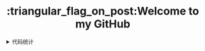 <h1 align="center">:triangular_flag_on_post:Welcome to my GitHub</h1>


<details>
  <summary>代码统计</summary>
  * 未完待续...
  <br/>
  <section>
    <img align="left" width="45%" height="220px" src="https://github-readme-stats.vercel.app/api?username=nanxuanzi&show_icons=true"/><img align="right" width="45%" height="220px" src="https://github-readme-stats.vercel.app/api/top-langs/?username=nanxuanzi&layout=compact"/> 
  </section>
</details>
